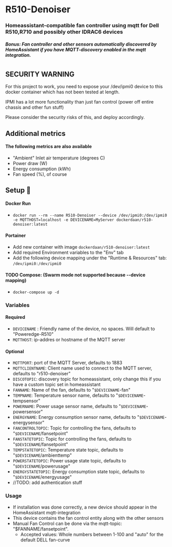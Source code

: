# R510-Denoiser
### Homeassistant-compatible fan controller using mqtt for Dell R510,R710 and possibly other IDRAC6 devices
##### Bonus: Fan controller and other sensors automatically discovered by HomeAssistant if you have MQTT-discovery enabled in the mqtt integration.
# 
## SECURITY WARNING
For this project to work, you need to expose your /dev/ipmi0 device to this docker container which has not been tested at length. 

IPMI has a lot more functionality than just fan control (power off entire chassis and other fun stuff)

Please consider the security risks of this, and deploy accordingly.

## Additional metrics
#### The following metrics are also available
- "Ambient" Inlet air temperature (degrees C)
- Power draw (W)
- Energy consumption (kWh)
- Fan speed (%), of course



## Setup :whale:

#### Docker Run
- `docker run --rm --name R510-Denoiser --device /dev/ipmi0:/dev/ipmi0 -e MQTTHOST=localhost -e DEVICENAME=MyServer dockerdaan/r510-denoiser:latest`

#### Portainer
- Add new container with image `dockerdaan/r510-denoiser:latest`
- Add required Environment variables to the "Env" tab
- Add the following device mapping under the "Runtime & Resources" tab:  `/dev/ipmi0:/dev/ipmi0`

#### TODO Compose: (Swarm mode not supported because --device mapping)
- `docker-compose up -d` 

### Variables
#### Required
- `DEVICENAME` : Friendly name of the device, no spaces. Will default to "Poweredge-R510"
- `MQTTHOST`: ip-addres or hostname of the MQTT server
#### Optional
- `MQTTPORT`: port of the MQTT Server, defaults to 1883
- `MQTTCLIENTNAME`: Client name used to connect to the MQTT server, defaults to "r510-denoiser"
- `DISCOTOPIC`: discovery topic for homeassistant, only change this if you have a custom topic set in homeassistant
- `FANNAME`: Name of the fan, defaults to "`$DEVICENAME`-fan"
- `TEMPNAME`: Temperature sensor name, defaults to "`$DEVICENAME`-tempsensor"
- `POWERNAME`: Power usage sensor name, defaults to "`$DEVICENAME`-powersensor"
- `ENERGYNAME`: Energy consumption sensor name, defaults to "`$DEVICENAME`-energysensor"
- `FANCONTROLTOPIC`: Topic for controlling the fans, defaults to "`$DEVICENAME`/fansetpoint"
- `FANSTATETOPIC`: Topic for controlling the fans, defaults to "`$DEVICENAME`/fansetpoint"
- `TEMPSTATETOPIC`: Temperature state topic, defaults to "`$DEVICENAME`/ambienttemp"
- `POWERSTATETOPIC`: Power usage state topic, defaults to "`$DEVICENAME`/powerusage"
- `ENERGYSTATETOPIC`: Energy consumption state topic, defaults to "`$DEVICENAME`/energyusage"
- //TODO: add authentication stuff

### Usage
- If installation was done correctly, a new device should appear in the HomeAssistant mqtt-integration 
- This device contains the fan control entity along with the other sensors
- Manual Fan Control can be done via the mqtt-topic: "$FANNAME/fansetpoint". 
    - Accepted values: Whole numbers between 1-100 and "auto" for the default DELL fan-curve
